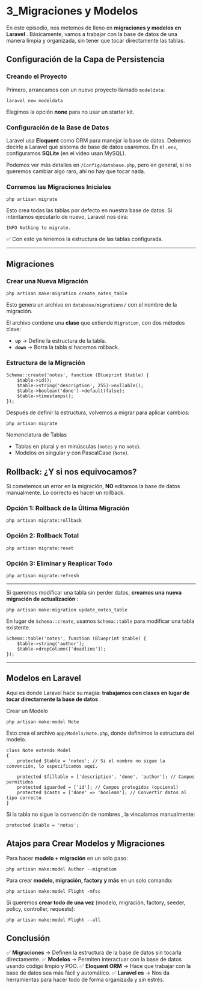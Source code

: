 # 3_Migraciones y Modelos

En este episodio, nos metemos de lleno en  **migraciones y modelos en Laravel** . Básicamente, vamos a trabajar con la base de datos de una manera limpia y organizada, sin tener que tocar directamente las tablas.

## **Configuración de la Capa de Persistencia**

### Creando el Proyecto

Primero, arrancamos con un nuevo proyecto llamado `modeldata`:

```
laravel new modeldata
```

Elegimos la opción **none** para no usar un starter kit.

### Configuración de la Base de Datos

Laravel usa **Eloquent** como ORM para manejar la base de datos. Debemos decirle a Laravel qué sistema de base de datos usaremos. En el `.env`, configuramos **SQLite** (en el video usan MySQL).

Podemos ver más detalles en `/Config/database.php`, pero en general, si no queremos cambiar algo raro, ahí no hay que tocar nada.

### Corremos las Migraciones Iniciales

```
php artisan migrate
```

Esto crea todas las tablas por defecto en nuestra base de datos. Si intentamos ejecutarlo de nuevo, Laravel nos dirá:

```
INFO Nothing to migrate.
```

✅ Con esto ya tenemos la estructura de las tablas configurada.

---

## **Migraciones**

### Crear una Nueva Migración

```
php artisan make:migration create_notes_table
```

Esto genera un archivo en `database/migrations/` con el nombre de la migración.

El archivo contiene una **clase** que extiende `Migration`, con dos métodos clave:

* **`up`** → Define la estructura de la tabla.
* **`down`** → Borra la tabla si hacemos rollback.

### Estructura de la Migración

```
Schema::create('notes', function (Blueprint $table) {
    $table->id();
    $table->string('description', 255)->nullable();
    $table->boolean('done')->default(false);
    $table->timestamps();
});
```

Después de definir la estructura, volvemos a migrar para aplicar cambios:

```
php artisan migrate
```

Nomenclatura de Tablas

* Tablas en plural y en minúsculas (`notes` y no `note`).
* Modelos en singular y con PascalCase (`Note`).

## **Rollback: ¿Y si nos equivocamos?**

Si cometemos un error en la migración, **NO** editamos la base de datos manualmente. Lo correcto es hacer un rollback.

### Opción 1: Rollback de la Última Migración

```
php artisan migrate:rollback
```

### Opción 2: Rollback Total

```
php artisan migrate:reset
```

### Opción 3: Eliminar y Reaplicar Todo

```
php artisan migrate:refresh
```



---



Si queremos modificar una tabla sin perder datos,  **creamos una nueva migración de actualización** :

```
php artisan make:migration update_notes_table
```


En lugar de `Schema::create`, usamos `Schema::table` para modificar una tabla existente.

```
Schema::table('notes', function (Blueprint $table) {
    $table->string('author');
    $table->dropColumn(['deadline']);
});
```


---



## **Modelos en Laravel**

Aquí es donde Laravel hace su magia:  **trabajamos con clases en lugar de tocar directamente la base de datos** .

Crear un Modelo

```
php artisan make:model Note
```

Esto crea el archivo `app/Models/Note.php`, donde definimos la estructura del modelo.

```
class Note extends Model
{
    protected $table = 'notes'; // Si el nombre no sigue la convención, lo especificamos aquí.

    protected $fillable = ['description', 'done', 'author']; // Campos permitidos
    protected $guarded = ['id']; // Campos protegidos (opcional)
    protected $casts = ['done' => 'boolean']; // Convertir datos al tipo correcto
}
```

Si la tabla no sigue la convención de nombres , la vinculamos manualmente:

```
protected $table = 'notas';
```


## **Atajos para Crear Modelos y Migraciones**

Para hacer **modelo + migración** en un solo paso:

```
php artisan make:model Author --migration

```

Para crear **modelo, migración, factory y más** en un solo comando:

```
php artisan make:model Flight -mfsc

```

Si queremos **crear todo de una vez** (modelo, migración, factory, seeder, policy, controller, requests):

```
php artisan make:model Flight --all
```

## **Conclusión**

✅ **Migraciones** → Definen la estructura de la base de datos sin tocarla directamente.
✅ **Modelos** → Permiten interactuar con la base de datos usando código limpio y POO.
✅ **Eloquent ORM** → Hace que trabajar con la base de datos sea más fácil y automático.
✅ **Laravel es** → Nos da herramientas para hacer todo de forma organizada y sin estrés.
